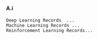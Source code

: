 #### A.i

    Deep Learning Records  ...
    Machine Learning Records ...
    Reinforcement Learning Records...


